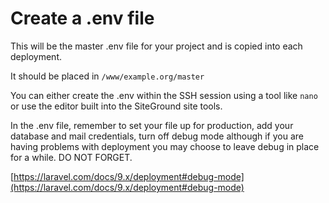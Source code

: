 # Create a .env file

This will be the master .env file for your project and is copied into each deployment.

It should be placed in `/www/example.org/master`

You can either create the .env within the SSH session using a tool like `nano` or use the editor built into the SiteGround site tools.

In the .env file, remember to set your file up for production, add your database and mail credentials, turn off debug mode although if you are having problems with deployment you may choose to leave debug in place for a while.  DO NOT FORGET.

[https://laravel.com/docs/9.x/deployment#debug-mode](https://laravel.com/docs/9.x/deployment#debug-mode)

